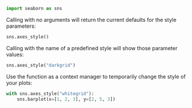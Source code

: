 ```python
import seaborn as sns
```

Calling with no arguments will return the current defaults for the style parameters:


```python
sns.axes_style()
```

Calling with the name of a predefined style will show those parameter values:


```python
sns.axes_style("darkgrid")
```

Use the function as a context manager to temporarily change the style of your plots:


```python
with sns.axes_style("whitegrid"):
    sns.barplot(x=[1, 2, 3], y=[2, 5, 3])
```
